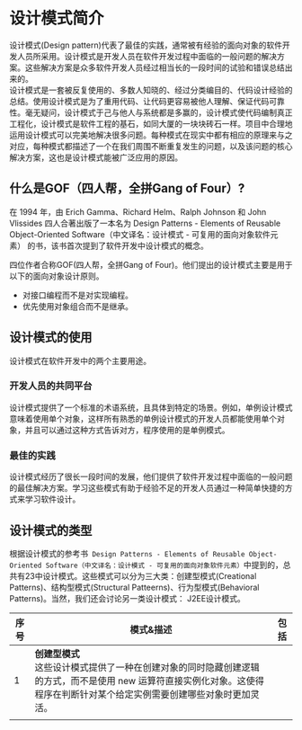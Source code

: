 # 设计模式简介
设计模式(Design pattern)代表了最佳的实践，通常被有经验的面向对象的软件开发人员所采用。设计模式是开发人员在软件开发过程中面临的一般问题的解决方案。这些解决方案是众多软件开发人员经过相当长的一段时间的试验和错误总结出来的。  
设计模式是一套被反复使用的、多数人知晓的、经过分类编目的、代码设计经验的总结。使用设计模式是为了重用代码、让代码更容易被他人理解、保证代码可靠性。毫无疑问，设计模式于己与他人与系统都是多赢的，设计模式使代码编制真正工程化，设计模式是软件工程的基石，如同大厦的一块块砖石一样。项目中合理地运用设计模式可以完美地解决很多问题。每种模式在现实中都有相应的原理来与之对应，每种模式都描述了一个在我们周围不断重复发生的问题，以及该问题的核心解决方案，这也是设计模式能被广泛应用的原因。  

## 什么是GOF（四人帮，全拼Gang of Four）?
在 1994 年，由 Erich Gamma、Richard Helm、Ralph Johnson 和 John Vlissides 四人合著出版了一本名为 Design Patterns - Elements of Reusable Object-Oriented Software（中文译名：设计模式 - 可复用的面向对象软件元素） 的书，该书首次提到了软件开发中设计模式的概念。  

四位作者合称GOF(四人帮，全拼Gang of Four)。他们提出的设计模式主要是用于以下的面向对象设计原则。  
+ 对接口编程而不是对实现编程。  
+ 优先使用对象组合而不是继承。  

## 设计模式的使用  
设计模式在软件开发中的两个主要用途。  

### 开发人员的共同平台  
设计模式提供了一个标准的术语系统，且具体到特定的场景。例如，单例设计模式意味着使用单个对象，这样所有熟悉的单例设计模式的开发人员都能使用单个对象，并且可以通过这种方式告诉对方，程序使用的是单例模式。  

### 最佳的实践  
设计模式经历了很长一段时间的发展，他们提供了软件开发过程中面临的一般问题的最佳解决方案。学习这些模式有助于经验不足的开发人员通过一种简单快捷的方式来学习软件设计。  

## 设计模式的类型
根据设计模式的参考书` Design Patterns - Elements of Reusable Object-Oriented Software（中文译名：设计模式 - 可复用的面向对象软件元素）`中提到的，总共有23中设计模式。这些模式可以分为三大类：创建型模式(Creational Patterns)、结构型模式(Structural Patteerns)、行为型模式(Behavioral Patterns)。当然，我们还会讨论另一类设计模式： J2EE设计模式。  

|序号|模式&描述|包括|
|--|--|--|
|1|**创建型模式**<br>这些设计模式提供了一种在创建对象的同时隐藏创建逻辑的方式，而不是使用 new 运算符直接实例化对象。这使得程序在判断针对某个给定实例需要创建哪些对象时更加灵活。||
||